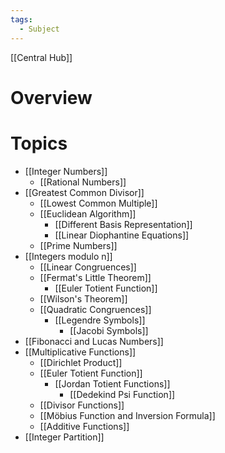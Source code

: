 ```yaml
---
tags:
  - Subject
---
```

[[Central Hub]]
# Overview

# Topics
- [[Integer Numbers]]
	- [[Rational Numbers]]
- [[Greatest Common Divisor]]
	- [[Lowest Common Multiple]]
	- [[Euclidean Algorithm]]
		- [[Different Basis Representation]]
		- [[Linear Diophantine Equations]]
	- [[Prime Numbers]]
- [[Integers modulo n]]
	- [[Linear Congruences]]
	- [[Fermat's Little Theorem]]
		- [[Euler Totient Function]]
	- [[Wilson's Theorem]]
	- [[Quadratic Congruences]]
		- [[Legendre Symbols]]
			- [[Jacobi Symbols]]
- [[Fibonacci and Lucas Numbers]]
- [[Multiplicative Functions]]
	- [[Dirichlet Product]]
	- [[Euler Totient Function]]
		- [[Jordan Totient Functions]]
			- [[Dedekind Psi Function]]
	- [[Divisor Functions]]
	- [[Möbius Function and Inversion Formula]]
	- [[Additive Functions]]
- [[Integer Partition]]